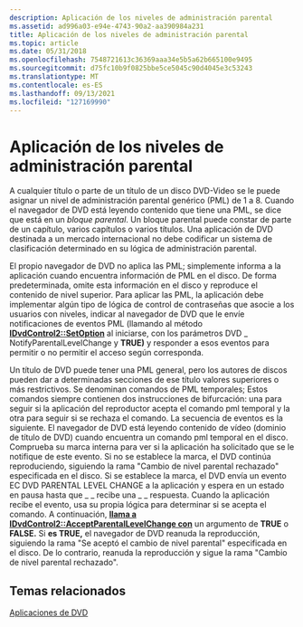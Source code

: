 ```yaml
---
description: Aplicación de los niveles de administración parental
ms.assetid: ad996a03-e94e-4743-90a2-aa390984a231
title: Aplicación de los niveles de administración parental
ms.topic: article
ms.date: 05/31/2018
ms.openlocfilehash: 7548721613c36369aaa34e5b5a62b665100e9495
ms.sourcegitcommit: d75fc10b9f0825bbe5ce5045c90d4045e3c53243
ms.translationtype: MT
ms.contentlocale: es-ES
ms.lasthandoff: 09/13/2021
ms.locfileid: "127169990"
---
```

# <a name="enforcing-parental-management-levels"></a>Aplicación de los niveles de administración parental

A cualquier título o parte de un título de un disco DVD-Video se le puede asignar un nivel de administración parental genérico (PML) de 1 a 8. Cuando el navegador de DVD está leyendo contenido que tiene una PML, se dice que está en un *bloque parental*. Un bloque parental puede constar de parte de un capítulo, varios capítulos o varios títulos. Una aplicación de DVD destinada a un mercado internacional no debe codificar un sistema de clasificación determinado en su lógica de administración parental.

El propio navegador de DVD no aplica las PML; simplemente informa a la aplicación cuando encuentra información de PML en el disco. De forma predeterminada, omite esta información en el disco y reproduce el contenido de nivel superior. Para aplicar las PML, la aplicación debe implementar algún tipo de lógica de control de contraseñas que asocie a los usuarios con niveles, indicar al navegador de DVD que le envíe notificaciones de eventos PML (llamando al método [**IDvdControl2::SetOption**](/windows/desktop/api/Strmif/nf-strmif-idvdcontrol2-setoption) al iniciarse, con los parámetros DVD \_ NotifyParentalLevelChange y **TRUE)** y responder a esos eventos para permitir o no permitir el acceso según corresponda.

Un título de DVD puede tener una PML general, pero los autores de discos pueden dar a determinadas secciones de ese título valores superiores o más restrictivos. Se denominan comandos de PML temporales; Estos comandos siempre contienen dos instrucciones de bifurcación: una para seguir si la aplicación del reproductor acepta el comando pml temporal y la otra para seguir si se rechaza el comando. La secuencia de eventos es la siguiente. El navegador de DVD está leyendo contenido de vídeo (dominio de título de DVD) cuando encuentra un comando pml temporal en el disco. Comprueba su marca interna para ver si la aplicación ha solicitado que se le notifique de este evento. Si no se establece la marca, el DVD continúa reproduciendo, siguiendo la rama "Cambio de nivel parental rechazado" especificada en el disco. Si se establece la marca, el DVD envía un evento EC DVD PARENTAL LEVEL CHANGE a la aplicación y espera en un estado en pausa hasta que \_ \_ recibe una \_ \_ respuesta. Cuando la aplicación recibe el evento, usa su propia lógica para determinar si se acepta el comando. A continuación, [**llama a IDvdControl2::AcceptParentalLevelChange con**](/windows/desktop/api/Strmif/nf-strmif-idvdcontrol2-acceptparentallevelchange) un argumento de **TRUE** o **FALSE.** Si **es TRUE,** el navegador de DVD reanuda la reproducción, siguiendo la rama "Se aceptó el cambio de nivel parental" especificada en el disco. De lo contrario, reanuda la reproducción y sigue la rama "Cambio de nivel parental rechazado".

## <a name="related-topics"></a>Temas relacionados

<dl> <dt>

[Aplicaciones de DVD](dvd-applications.md)
</dt> </dl>

 

 



